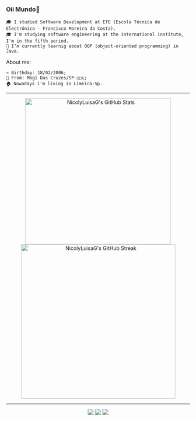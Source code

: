 ### Oii Mundo👋


    🎓 I studied Software Development at ETE (Escola Técnica de Electrónica - Francisco Moreira da Costa).
    🎓 I'm studying software engineering at the international institute, I'm in the fifth period.
    🔭 I’m currently learnig about OOP (object-oriented programming) in Java.


 About me:

    ♒ Birthday: 18/02/2006;
    📍 From: Mogi Das Cruzes/SP-🇧🇷;
    🏠 Nowadays i'm living in Limeira-Sp.
---
<div align="center">
    <img src="https://github-readme-stats.vercel.app/api?username=NicolyLuisaG&theme=nord&show_icons=true&hide_border=true&count_private=true" width="400" alt="NicolyLuisaG's GitHub Stats"/>
    <img src="https://github-readme-streak-stats.herokuapp.com/?user=NicolyLuisaG&theme=nord&hide_border=true" width="423" alt="NicolyLuisaG's GitHub Streak"/> 
</div>

---
<div align="center">
    <img src="https://img.shields.io/badge/-Docker-46a2f1?style=for-the-badge&logo=docker&logoColor=white"/>
    <img src="https://img.shields.io/badge/-HTML5-E34F26?style=for-the-badge&logo=html5&logoColor=white"/>
    <img src="https://img.shields.io/badge/css3-%231572B6.svg?style=for-the-badge&logo=css3&logoColor=white"/>
</div>

